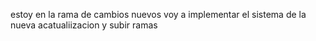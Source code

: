 estoy en la rama de cambios nuevos voy a implementar el sistema de la nueva acatualiizacion y subir ramas
